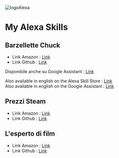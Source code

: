 ![logoAlexa](https://assets.bose.com/content/dam/Bose_DAM/Web/consumer_electronics/support/articles/headphones/qc35ii/Amazon_Alexa_Stacked_RGB_Dark-Color.png/_jcr_content/renditions/cq5dam.web.1280.1280.png)
# My Alexa Skills

## Barzellette Chuck

- Link Amazon : [Link](https://www.amazon.it/RasterCrow-Barzellette-Chuck-Non-ufficiale/dp/B07KWYJRVX/)
- Link Github : [Link](https://github.com/RasterCrow/alexa-chuckNorrisFacts)  

Disponibile anche su Google Assistant : [Link](https://assistant.google.com/services/a/uid/000000b6a4f102db?hl=it_it)  

Also available in english on the Alexa Skill Store :  [Link](https://www.amazon.com/RasterCrow-Barzellette-Chuck-Non-ufficiale/dp/B07KWYJRVX/)  
Also available in english on the Google Assistant : [Link](https://assistant.google.com/services/a/uid/000000b6a4f102db?hl=en_en)

## Prezzi Steam

- Link Amazon : [Link](https://www.amazon.it/RasterCrow-Prezzi-Steam/dp/B07KWYPNN6)
- Link Github : [Link](https://github.com/RasterCrow/alexa-steamPrices)

## L'esperto di film

- Link Amazon : [Link](https://www.amazon.it/RasterCrow-Lesperto-di-film/dp/B07N1KSS9N/)
- Link Github : [Link](https://github.com/RasterCrow/alexa-movieExpert)
